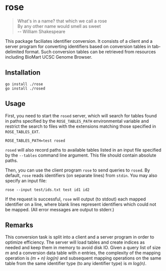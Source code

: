 # rose

> What's in a name? that which we call a rose  
> By any other name would smell as sweet  
> -- William Shakespeare

This package faciliates identifier conversion. It consists of a client and a
server program for converting identifiers based on conversion tables in
tab-delimited format. Such conversion tables can be retrieved from
resources including BioMart UCSC Genome Browser.

## Installation

    go install ./rose
    go install ./rosed

## Usage

First, you need to start the `rosed` server, which will search for tables found
in paths specified by the `ROSE_TABLES_PATH` environmental variable and restrict
the search to files with the extensions matching those specified in
`ROSE_TABLES_EXT`.

    ROSE_TABLES_PATH=test rosed

`rosed` will also record paths to available tables listed in an input file
specified by the `--tables` command line argument. This file should contain
absolute paths.

Then, you can use the client program `rose` to send queries to `rosed`. By
default, `rose` reads identifiers (on separate lines) from `stdin`. You may
also specify an input file:

    rose --input test/ids.txt test id1 id2

If the request is successful, `rose` will output (to stdout) each mapped
identifier on a line, where blank lines represent identifiers which could not be
mapped. (All error messages are output to stderr.)

## Remarks

This conversion task is split into a client and a server program in order to
optimize efficiency. The server will load tables and create indices as needed and
keep them in memory to avoid disk IO. Given a query list of size *m* and a
conversion data table with *n* entries, the complexity of the mapping operation
is *(m + n) log(n)* and subsequent mapping operations on the same table from the
same identifier type (to any identifier type) is *m log(n)*.

